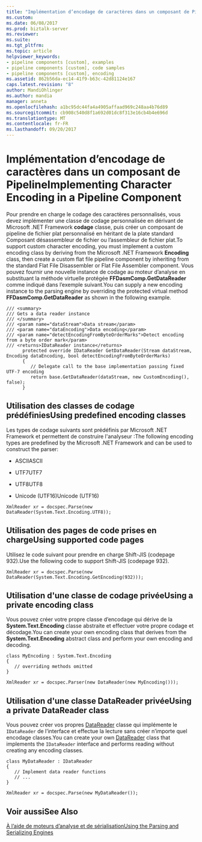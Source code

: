 ```yaml
---
title: "Implémentation d’encodage de caractères dans un composant de Pipeline | Documents Microsoft"
ms.custom: 
ms.date: 06/08/2017
ms.prod: biztalk-server
ms.reviewer: 
ms.suite: 
ms.tgt_pltfrm: 
ms.topic: article
helpviewer_keywords:
- pipeline components [custom], examples
- pipeline components [custom], code samples
- pipeline components [custom], encoding
ms.assetid: 862b56da-ec14-41f9-b63c-42d81124e167
caps.latest.revision: "8"
author: MandiOhlinger
ms.author: mandia
manager: anneta
ms.openlocfilehash: a1bc95dc44fa4a4905affaad969c248aa4b76d89
ms.sourcegitcommit: cb908c540d8f1a692d01dc8f313e16cb4b4e696d
ms.translationtype: MT
ms.contentlocale: fr-FR
ms.lasthandoff: 09/20/2017
---
```

# <a name="implementing-character-encoding-in-a-pipeline-component"></a><span data-ttu-id="040de-102">Implémentation d’encodage de caractères dans un composant de Pipeline</span><span class="sxs-lookup"><span data-stu-id="040de-102">Implementing Character Encoding in a Pipeline Component</span></span>
<span data-ttu-id="040de-103">Pour prendre en charge le codage des caractères personnalisés, vous devez implémenter une classe de codage personnalisée en dérivant de Microsoft .NET Framework **codage** classe, puis créer un composant de pipeline de fichier plat personnalisé en héritant de la plate standard Composant désassembleur de fichier ou l’assembleur de fichier plat.</span><span class="sxs-lookup"><span data-stu-id="040de-103">To support custom character encoding, you must implement a custom encoding class by deriving from the Microsoft .NET Framework **Encoding** class, then create a custom flat file pipeline component by inheriting from the standard Flat File Disassembler or Flat File Assembler component.</span></span> <span data-ttu-id="040de-104">Vous pouvez fournir une nouvelle instance de codage au moteur d’analyse en substituant la méthode virtuelle protégée **FFDasmComp.GetDataReader** comme indiqué dans l’exemple suivant.</span><span class="sxs-lookup"><span data-stu-id="040de-104">You can supply a new encoding instance to the parsing engine by overriding the protected virtual method **FFDasmComp.GetDataReader** as shown in the following example.</span></span>  
  
```  
/// <summary>  
/// Gets a data reader instance  
/// </summary>  
/// <param name="dataStream">Data stream</param>  
/// <param name="dataEncoding">Data encoding</param>  
/// <param name="detectEncodingFromByteOrderMarks">Detect encoding from a byte order mark</param>  
/// <returns>IDataReader instance</returns>  
      protected override IDataReader GetDataReader(Stream dataStream, Encoding dataEncoding, bool detectEncodingFromByteOrderMarks)  
      {  
         // Delegate call to the base implementation passing fixed UTF-7 encoding  
         return base.GetDataReader(dataStream, new CustomEncoding(), false);  
      }  
```  
  
## <a name="using-predefined-encoding-classes"></a><span data-ttu-id="040de-105">Utilisation des classes de codage prédéfinies</span><span class="sxs-lookup"><span data-stu-id="040de-105">Using predefined encoding classes</span></span>  
 <span data-ttu-id="040de-106">Les types de codage suivants sont prédéfinis par Microsoft .NET Framework et permettent de construire l'analyseur :</span><span class="sxs-lookup"><span data-stu-id="040de-106">The following encoding types are predefined by the Microsoft .NET Framework and can be used to construct the parser:</span></span>  
  
-   <span data-ttu-id="040de-107">ASCII</span><span class="sxs-lookup"><span data-stu-id="040de-107">ASCII</span></span>  
  
-   <span data-ttu-id="040de-108">UTF7</span><span class="sxs-lookup"><span data-stu-id="040de-108">UTF7</span></span>  
  
-   <span data-ttu-id="040de-109">UTF8</span><span class="sxs-lookup"><span data-stu-id="040de-109">UTF8</span></span>  
  
-   <span data-ttu-id="040de-110">Unicode (UTF16)</span><span class="sxs-lookup"><span data-stu-id="040de-110">Unicode (UTF16)</span></span>  
  
```  
XmlReader xr = docspec.Parse(new DataReader(System.Text.Encoding.UTF8));  
```  
  
## <a name="using-supported-code-pages"></a><span data-ttu-id="040de-111">Utilisation des pages de code prises en charge</span><span class="sxs-lookup"><span data-stu-id="040de-111">Using supported code pages</span></span>  
 <span data-ttu-id="040de-112">Utilisez le code suivant pour prendre en charge Shift-JIS (codepage 932).</span><span class="sxs-lookup"><span data-stu-id="040de-112">Use the following code to support Shift-JIS (codepage 932).</span></span>  
  

```  
XmlReader xr = docspec.Parse(new DataReader(System.Text.Encoding.GetEncoding(932)));  
```  
  
## <a name="using-a-private-encoding-class"></a><span data-ttu-id="040de-113">Utilisation d'une classe de codage privée</span><span class="sxs-lookup"><span data-stu-id="040de-113">Using a private encoding class</span></span>  
 <span data-ttu-id="040de-114">Vous pouvez créer votre propre classe d’encodage qui dérive de la **System.Text.Encoding** classe abstraite et effectuer votre propre codage et décodage.</span><span class="sxs-lookup"><span data-stu-id="040de-114">You can create your own encoding class that derives from the **System.Text.Encoding** abstract class and perform your own encoding and decoding.</span></span>  
  
```  
class MyEncoding : System.Text.Encoding  
{  
   // overriding methods omitted  
}  
  
XmlReader xr = docspec.Parser(new DataReader(new MyEncoding()));  
```  
  
## <a name="using-a-private-datareader-class"></a><span data-ttu-id="040de-115">Utilisation d'une classe DataReader privée</span><span class="sxs-lookup"><span data-stu-id="040de-115">Using a private DataReader class</span></span>  

 <span data-ttu-id="040de-116">Vous pouvez créer vos propres [DataReader](https://msdn.microsoft.com/library/microsoft.biztalk.parsingengine.datareader.aspx) classe qui implémente le `IDataReader` de l’interface et effectue la lecture sans créer n’importe quel encodage classes.</span><span class="sxs-lookup"><span data-stu-id="040de-116">You can create your own [DataReader](https://msdn.microsoft.com/library/microsoft.biztalk.parsingengine.datareader.aspx) class that implements the `IDataReader` interface and performs reading without creating any encoding classes.</span></span>  
  
```  
class MyDataReader : IDataReader  
{  
   // Implement data reader functions  
   // ...  
}  
  
XmlReader xr = docspec.Parse(new MyDataReader());  
```  
  
## <a name="see-also"></a><span data-ttu-id="040de-117">Voir aussi</span><span class="sxs-lookup"><span data-stu-id="040de-117">See Also</span></span>  
 [<span data-ttu-id="040de-118">À l’aide de moteurs d’analyse et de sérialisation</span><span class="sxs-lookup"><span data-stu-id="040de-118">Using the Parsing and Serializing Engines</span></span>](../core/using-the-parsing-and-serializing-engines.md)